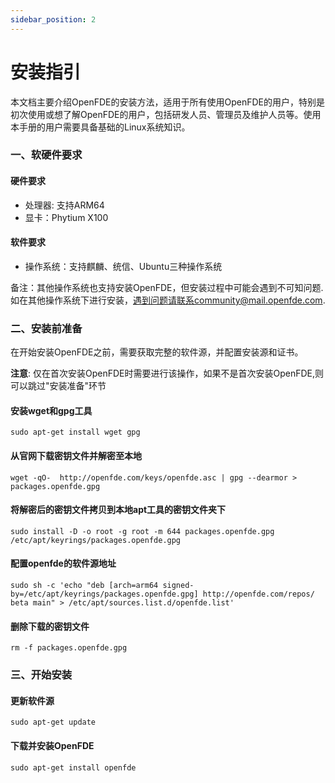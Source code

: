 ```yaml
---
sidebar_position: 2
---
```


# 安装指引

本文档主要介绍OpenFDE的安装方法，适用于所有使用OpenFDE的用户，特别是初次使用或想了解OpenFDE的用户，包括研发人员、管理员及维护人员等。使用本手册的用户需要具备基础的Linux系统知识。

### 一、软硬件要求

#### 硬件要求

- 处理器: 支持ARM64
- 显卡：Phytium X100
  
#### 软件要求

- 操作系统：支持麒麟、统信、Ubuntu三种操作系统

备注：其他操作系统也支持安装OpenFDE，但安装过程中可能会遇到不可知问题.如在其他操作系统下进行安装，遇到问题请联系community@mail.openfde.com.

### 二、安装前准备

在开始安装OpenFDE之前，需要获取完整的软件源，并配置安装源和证书。

**注意**: 仅在首次安装OpenFDE时需要进行该操作，如果不是首次安装OpenFDE,则可以跳过"安装准备"环节

#### 安装wget和gpg工具
```
sudo apt-get install wget gpg
```

#### 从官网下载密钥文件并解密至本地

```
wget -qO-  http://openfde.com/keys/openfde.asc | gpg --dearmor > packages.openfde.gpg
```

#### 将解密后的密钥文件拷贝到本地apt工具的密钥文件夹下

```
sudo install -D -o root -g root -m 644 packages.openfde.gpg /etc/apt/keyrings/packages.openfde.gpg
```

#### 配置openfde的软件源地址

```
sudo sh -c 'echo "deb [arch=arm64 signed-by=/etc/apt/keyrings/packages.openfde.gpg] http://openfde.com/repos/ beta main" > /etc/apt/sources.list.d/openfde.list'
```

#### 删除下载的密钥文件

```
rm -f packages.openfde.gpg
```

### 三、开始安装

#### 更新软件源

```
sudo apt-get update
```

#### 下载并安装OpenFDE

```
sudo apt-get install openfde
```